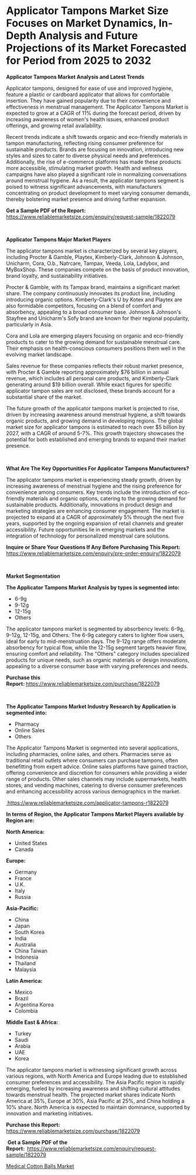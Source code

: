 <p><h1>Applicator Tampons Market Size Focuses on Market Dynamics, In-Depth Analysis and Future Projections of its Market Forecasted for Period from 2025 to 2032</h1></p><p><strong>Applicator Tampons Market Analysis and Latest Trends</strong></p>
<p><p>Applicator tampons, designed for ease of use and improved hygiene, feature a plastic or cardboard applicator that allows for comfortable insertion. They have gained popularity due to their convenience and effectiveness in menstrual management. The Applicator Tampons Market is expected to grow at a CAGR of 11% during the forecast period, driven by increasing awareness of women's health issues, enhanced product offerings, and growing retail availability.</p><p>Recent trends indicate a shift towards organic and eco-friendly materials in tampon manufacturing, reflecting rising consumer preference for sustainable products. Brands are focusing on innovation, introducing new styles and sizes to cater to diverse physical needs and preferences. Additionally, the rise of e-commerce platforms has made these products more accessible, stimulating market growth. Health and wellness campaigns have also played a significant role in normalizing conversations around menstrual hygiene. As a result, the applicator tampons segment is poised to witness significant advancements, with manufacturers concentrating on product development to meet varying consumer demands, thereby bolstering market presence and driving further expansion.</p></p>
<p><strong>Get a Sample PDF of the Report:&nbsp;</strong> <a href="https://www.reliablemarketsize.com/enquiry/request-sample/1822079?utm_campaign=2213&utm_medium=2&utm_source=Github&utm_content=ia&utm_term=07022025&utm_id=applicator-tampons">https://www.reliablemarketsize.com/enquiry/request-sample/1822079</a></p>
<p>&nbsp;</p>
<p><strong>Applicator Tampons Major Market Players</strong></p>
<p><p>The applicator tampons market is characterized by several key players, including Procter & Gamble, Playtex, Kimberly-Clark, Johnson & Johnson, Unicharm, Cora, O.b., Natrcare, Tampax, Veeda, Lola, Ladybox, and MyBoxShop. These companies compete on the basis of product innovation, brand loyalty, and sustainability initiatives.</p><p>Procter & Gamble, with its Tampax brand, maintains a significant market share. The company continuously innovates its product line, including introducing organic options. Kimberly-Clark's U by Kotex and Playtex are also formidable competitors, focusing on a blend of comfort and absorbency, appealing to a broad consumer base. Johnson & Johnson's Stayfree and Unicharm's Sofy brand are known for their regional popularity, particularly in Asia.</p><p>Cora and Lola are emerging players focusing on organic and eco-friendly products to cater to the growing demand for sustainable menstrual care. Their emphasis on health-conscious consumers positions them well in the evolving market landscape. </p><p>Sales revenue for these companies reflects their robust market presence, with Procter & Gamble reporting approximately $76 billion in annual revenue, which includes all personal care products, and Kimberly-Clark generating around $19 billion overall. While exact figures for specific applicator tampon sales are not disclosed, these brands account for a substantial share of the market.</p><p>The future growth of the applicator tampons market is projected to rise, driven by increasing awareness around menstrual hygiene, a shift towards organic products, and growing demand in developing regions. The global market size for applicator tampons is estimated to reach over $5 billion by 2027, with a CAGR of around 5-7%. This growth trajectory showcases the potential for both established and emerging brands to expand their market presence.</p></p>
<p>&nbsp;</p>
<p><strong>What Are The Key Opportunities For Applicator Tampons Manufacturers?</strong></p>
<p><p>The applicator tampons market is experiencing steady growth, driven by increasing awareness of menstrual hygiene and the rising preference for convenience among consumers. Key trends include the introduction of eco-friendly materials and organic options, catering to the growing demand for sustainable products. Additionally, innovations in product design and marketing strategies are enhancing consumer engagement. The market is projected to expand at a CAGR of approximately 5% through the next five years, supported by the ongoing expansion of retail channels and greater accessibility. Future opportunities lie in emerging markets and the integration of technology for personalized menstrual care solutions.</p></p>
<p><strong>Inquire or Share Your Questions If Any Before Purchasing This Report:</strong> <a href="https://www.reliablemarketsize.com/enquiry/pre-order-enquiry/1822079?utm_campaign=2213&utm_medium=2&utm_source=Github&utm_content=ia&utm_term=07022025&utm_id=applicator-tampons">https://www.reliablemarketsize.com/enquiry/pre-order-enquiry/1822079</a></p>
<p>&nbsp;</p>
<p><strong>Market Segmentation</strong></p>
<p><strong>The Applicator Tampons Market Analysis by types is segmented into:</strong></p>
<p><ul><li>6-9g</li><li>9-12g</li><li>12-15g</li><li>Others</li></ul></p>
<p><p>The applicator tampons market is segmented by absorbency levels: 6-9g, 9-12g, 12-15g, and Others. The 6-9g category caters to lighter flow users, ideal for early to mid-menstruation days. The 9-12g range offers moderate absorbency for typical flow, while the 12-15g segment targets heavier flow, ensuring comfort and reliability. The "Others" category includes specialized products for unique needs, such as organic materials or design innovations, appealing to a diverse consumer base with varying preferences and needs.</p></p>
<p><strong>Purchase this Report:&nbsp;</strong><a href="https://www.reliablemarketsize.com/purchase/1822079?utm_campaign=2213&utm_medium=2&utm_source=Github&utm_content=ia&utm_term=07022025&utm_id=applicator-tampons">https://www.reliablemarketsize.com/purchase/1822079</a></p>
<p>&nbsp;</p>
<p><strong>The Applicator Tampons Market Industry Research by Application is segmented into:</strong></p>
<p><ul><li>Pharmacy</li><li>Online Sales</li><li>Others</li></ul></p>
<p><p>The Applicator Tampons Market is segmented into several applications, including pharmacies, online sales, and others. Pharmacies serve as traditional retail outlets where consumers can purchase tampons, often benefitting from expert advice. Online sales platforms have gained traction, offering convenience and discretion for consumers while providing a wider range of products. Other sales channels may include supermarkets, health stores, and vending machines, catering to diverse consumer preferences and enhancing accessibility across various demographics in the market.</p></p>
<p><a href="https://www.reliablemarketsize.com/applicator-tampons-r1822079?utm_campaign=2213&utm_medium=2&utm_source=Github&utm_content=ia&utm_term=07022025&utm_id=applicator-tampons">&nbsp;https://www.reliablemarketsize.com/applicator-tampons-r1822079</a></p>
<p><strong>In terms of Region, the Applicator Tampons Market Players available by Region are:</strong></p>
<p>
    <p> <strong> North America: </strong>
        <ul>
            <li>United States</li>
            <li>Canada</li>
        </ul>
        </p> 
    <p> <strong> Europe: </strong>
        <ul>
            <li>Germany</li>
            <li>France</li>
            <li>U.K.</li>
            <li>Italy</li>
            <li>Russia</li>
        </ul>
        </p> 
    <p> <strong> Asia-Pacific: </strong>
        <ul>
            <li>China</li>
            <li>Japan</li>
            <li>South Korea</li>
            <li>India</li>
            <li>Australia</li>
            <li>China Taiwan</li>
            <li>Indonesia</li>
            <li>Thailand</li>
            <li>Malaysia</li>
        </ul>
        </p> 
    <p> <strong> Latin America: </strong>
        <ul>
            <li>Mexico</li>
            <li>Brazil</li>
            <li>Argentina Korea</li>
            <li>Colombia</li>
        </ul>
        </p> 
    <p> <strong> Middle East & Africa: </strong>
        <ul>
            <li>Turkey</li>
            <li>Saudi</li>
            <li>Arabia</li>
            <li>UAE</li>
            <li>Korea</li>
        </ul>
    </p>
    </p>
<p><p>The applicator tampons market is witnessing significant growth across various regions, with North America and Europe leading due to established consumer preferences and accessibility. The Asia Pacific region is rapidly emerging, fueled by increasing awareness and shifting cultural attitudes towards menstrual health. The projected market shares indicate North America at 35%, Europe at 30%, Asia Pacific at 25%, and China holding a 10% share. North America is expected to maintain dominance, supported by innovation and marketing initiatives.</p></p>
<p><strong>Purchase this Report: </strong><a href="https://www.reliablemarketsize.com/purchase/1822079?utm_campaign=2213&utm_medium=2&utm_source=Github&utm_content=ia&utm_term=07022025&utm_id=applicator-tampons">https://www.reliablemarketsize.com/purchase/1822079</a></p>
<p>&nbsp;<strong>Get a Sample PDF of the Report:&nbsp;&nbsp;</strong><a href="https://www.reliablemarketsize.com/enquiry/request-sample/1822079?utm_campaign=2213&utm_medium=2&utm_source=Github&utm_content=ia&utm_term=07022025&utm_id=applicator-tampons">https://www.reliablemarketsize.com/enquiry/request-sample/1822079</a></p>
<p><strong></strong></p>
<p><p><a href="https://github.com/FahadAhmed223/Market-Research-Report-List-1/blob/main/medical-cotton-balls-market.md?utm_campaign=2213&utm_medium=2&utm_source=Github&utm_content=ia&utm_term=07022025&utm_id=applicator-tampons">Medical Cotton Balls Market</a></p></p>